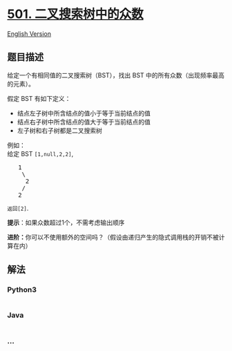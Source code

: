 # [501. 二叉搜索树中的众数](https://leetcode-cn.com/problems/find-mode-in-binary-search-tree)

[English Version](/solution/0500-0599/0501.Find%20Mode%20in%20Binary%20Search%20Tree/README_EN.md)

## 题目描述

<!-- 这里写题目描述 -->

<p>给定一个有相同值的二叉搜索树（BST），找出 BST 中的所有众数（出现频率最高的元素）。</p>

<p>假定 BST 有如下定义：</p>

<ul>
	<li>结点左子树中所含结点的值小于等于当前结点的值</li>
	<li>结点右子树中所含结点的值大于等于当前结点的值</li>
	<li>左子树和右子树都是二叉搜索树</li>
</ul>

<p>例如：<br>
给定 BST <code>[1,null,2,2]</code>,</p>

<pre>   1
    \
     2
    /
   2
</pre>

<p><code>返回[2]</code>.</p>

<p><strong>提示</strong>：如果众数超过1个，不需考虑输出顺序</p>

<p><strong>进阶：</strong>你可以不使用额外的空间吗？（假设由递归产生的隐式调用栈的开销不被计算在内）</p>

## 解法

<!-- 这里可写通用的实现逻辑 -->

<!-- tabs:start -->

### **Python3**

<!-- 这里可写当前语言的特殊实现逻辑 -->

```python

```

### **Java**

<!-- 这里可写当前语言的特殊实现逻辑 -->

```java

```

### **...**

```

```

<!-- tabs:end -->
